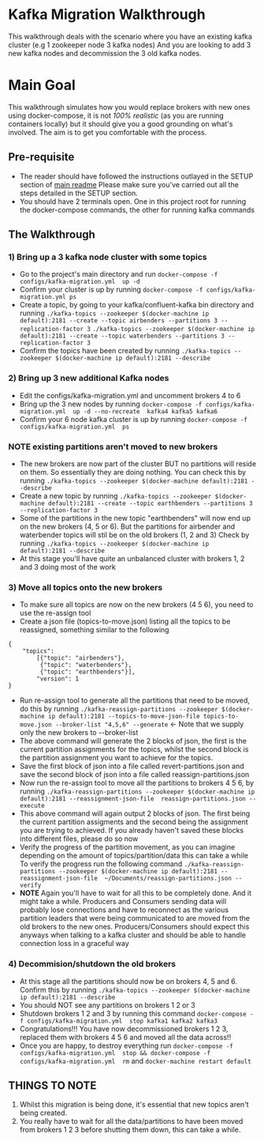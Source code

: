 # Kafka Migration Walkthrough
This walkthrough deals with the scenario where you have an existing kafka cluster (e.g 1 zookeeper node 3 kafka nodes)
And you are looking to add 3 new kafka nodes and decommission the 3 old kafka nodes.

# Main Goal
This walkthrough simulates how you would replace brokers with new ones using docker-compose, it is not *100% realistic* (as you are running containers locally) but it should give you a good grounding on what's involved. The aim is to get you comfortable with the process.


##  Pre-requisite
- The reader should have followed the instructions outlayed in the SETUP section of [main readme](../../README.md)
  Please make sure you've carried out all the steps detailed in the SETUP section.
- You should have 2 terminals open. One in this project root for running the docker-compose commands, the other for running kafka commands


## The Walkthrough

### 1) Bring up a 3 kafka node cluster with some topics
- Go to the project's main directory and run  ``docker-compose -f configs/kafka-migration.yml  up -d``
- Confirm your cluster is up by running  ``docker-compose -f configs/kafka-migration.yml ps``
- Create a topic, by going to your kafka/confluent-kafka bin directory and running
  ``./kafka-topics --zookeeper $(docker-machine ip default):2181 --create --topic airbenders --partitions 3 --replication-factor 3``
  ``./kafka-topics --zookeeper $(docker-machine ip default):2181 --create --topic waterbenders --partitions 3 --replication-factor 3``
- Confirm the topics have been created by running  ``./kafka-topics --zookeeper $(docker-machine ip default):2181 --describe``


### 2) Bring up 3 new additional Kafka nodes
 - Edit the configs/kafka-migration.yml  and uncomment brokers 4 to 6
 - Bring up the 3 new nodes by running  ``docker-compose -f configs/kafka-migration.yml  up -d --no-recreate  kafka4 kafka5 kafka6 ``
 - Confirm your 6 node kafka cluster is up by running  ``docker-compose -f configs/kafka-migration.yml  ps``

### NOTE existing partitions aren't moved to new brokers
- The new brokers are now part of the cluster BUT no partitions will reside on them. So essentially they are doing nothing.
  You can check this by running  ``./kafka-topics --zookeeper $(docker-machine default):2181 --describe``
- Create a new topic by running  ``./kafka-topics --zookeeper $(docker-machine default):2181 --create --topic earthbenders --partitions 3 --replication-factor 3``
- Some of the partitions in the new topic "earthbenders" will now end up on the new brokers (4, 5 or 6).
  But the partitions for airbender and waterbender topics will stil be on the old brokers (1, 2 and 3)
  Check by running  ``./kafka-topics --zookeeper $(docker-machine ip default):2181 --describe``
- At this stage you'll have quite an unbalanced cluster with brokers 1, 2 and 3 doing most of the work

### 3) Move all topics onto the new brokers
- To make sure all topics are now on the new brokers (4 5 6), you need to use the re-assign tool
- Create a json file (topics-to-move.json) listing all the topics to be reassigned, something similar to the following
```
{
    "topics":
        [{"topic": "airbenders"},
         {"topic": "waterbenders"},
         {"topic": "earthbenders"}],
        "version": 1
}
```
- Run re-assign tool to generate all the partitions that need to be moved, do this by running
  ``./kafka-reassign-partitions --zookeeper $(docker-machine ip default):2181 --topics-to-move-json-file topics-to-move.json --broker-list "4,5,6" --generate``  <- Note that we supply only the new brokers to --broker-list
- The above command will generate the 2 blocks of json, the first is the current partition assignments for the topics, whilst the second block is the partition assignment you want to achieve for the topics.
- Save the first block of json into a file called revert-partitions.json  and  save the second block of json into a file called reassign-partitions.json
- Now run the re-assign tool to move all the partitions to brokers 4 5 6, by running
``./kafka-reassign-partitions --zookeeper $(docker-machine ip default):2181 --reassignment-json-file  reassign-partitions.json --execute``
- This above command will again output 2 blocks of json. The first being the current partition assigments and the second being the assignment you are trying to achieved. If you already haven't saved these blocks into different files, please do so now
- Verify the progress of the partition movement, as you can imagine depending on the amount of topics/partition/data this can take a while
  To verify the progress run the following command
  ``./kafka-reassign-partitions --zookeeper $(docker-machine ip default):2181 --reassignment-json-file  ~/Documents/reassign-partitions.json --verify``
- **NOTE** Again you'll have to wait for all this to be completely done. And it might take a while.
  Producers and Consumers sending data will probably lose connections and have to reconnect as the various partition leaders that were being communicated to are moved from the old brokers to the new ones. Producers/Consumers should expect this anyways when talking to a kafka cluster and should be able to handle connection loss in a graceful way


### 4) Decommision/shutdown the old brokers
- At this stage all the partitions should now be on brokers 4, 5 and 6. Confirm this by running
``./kafka-topics --zookeeper $(docker-machine ip default):2181 --describe``
- You should NOT see any partitions on brokers 1 2 or 3
- Shutdown brokers 1 2 and 3 by running this command
  ``docker-compose -f configs/kafka-migration.yml  stop kafka1 kafka2 kafka3``
- Congratulations!!! You have now decommissioned brokers 1 2 3, replaced them with brokers 4 5 6 and moved all the data across!!
- Once you are happy, to destroy everything run
``docker-compose -f configs/kafka-migration.yml  stop && docker-compose -f configs/kafka-migration.yml  rm``
and
``docker-machine restart default``

## THINGS TO NOTE
1) Whilst this migration is being done, it's essential that new topics aren't being created.
2) You really have to wait for all the data/partitions to have been moved from brokers 1 2 3 before shutting them down, this can take a while.
